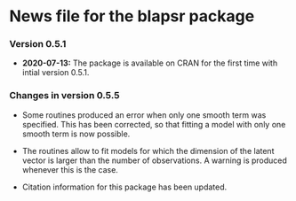 # News file for the blapsr package #

### Version 0.5.1 ###

* **2020-07-13:** The package is available on CRAN for the first time with 
  intial version  0.5.1.

### Changes in version 0.5.5 ###

* Some routines produced an error when only one smooth term was specified. This
  has been corrected, so that fitting a model with only one smooth term is now 
  possible.
  
* The routines allow to fit models for which the dimension of the latent vector
  is larger than the number of observations. A warning is produced whenever this
  is the case.
  
* Citation information for this package has been updated.
  

